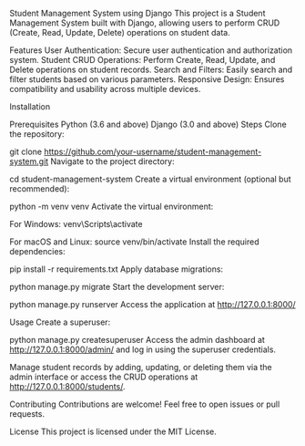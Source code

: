 Student Management System using Django
This project is a Student Management System built with Django, allowing users to perform CRUD (Create, Read, Update, Delete) operations on student data.

Features
User Authentication: Secure user authentication and authorization system.
Student CRUD Operations: Perform Create, Read, Update, and Delete operations on student records.
Search and Filters: Easily search and filter students based on various parameters.
Responsive Design: Ensures compatibility and usability across multiple devices.

Installation

Prerequisites
Python (3.6 and above)
Django (3.0 and above)
Steps
Clone the repository:

git clone https://github.com/your-username/student-management-system.git
Navigate to the project directory:

cd student-management-system
Create a virtual environment (optional but recommended):

python -m venv venv
Activate the virtual environment:

For Windows:
venv\Scripts\activate

For macOS and Linux:
source venv/bin/activate
Install the required dependencies:

pip install -r requirements.txt
Apply database migrations:

python manage.py migrate
Start the development server:

python manage.py runserver
Access the application at http://127.0.0.1:8000/

Usage
Create a superuser:

python manage.py createsuperuser
Access the admin dashboard at http://127.0.0.1:8000/admin/ and log in using the superuser credentials.

Manage student records by adding, updating, or deleting them via the admin interface or access the CRUD operations at http://127.0.0.1:8000/students/.

Contributing
Contributions are welcome! Feel free to open issues or pull requests.

License
This project is licensed under the MIT License.

 
